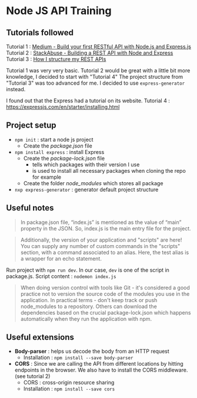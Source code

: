 # Node JS API Training

## Tutorials followed  

Tutorial 1 : [Medium - Build your first RESTful API with Node.js and Express.js](https://medium.com/@sayalijangam17/build-your-first-restful-api-with-node-js-and-express-js-fe5c21b6a667)  
Tutorial 2 : [StackAbuse - Building a REST API with Node and Express](https://stackabuse.com/building-a-rest-api-with-node-and-express/)
Tutorial 3 : [How I structure my REST APIs](https://dev.to/larswaechter/how-i-structure-my-rest-apis-11k4)

Tutorial 1 was very very basic.
Tutorial 2 would be great with a little bit more knowledge, I decided to start with "Tutorial 4"
The project structure from "Tutorial 3" was too advanced for me. I decided to use `express-generator` instead.

I found out that the Express had a tutorial on its website.
Tutorial 4 : https://expressjs.com/en/starter/installing.html

## Project setup

- `npm init` : start a node js project
  - Create the *package.json* file
- `npm install express` : install Express
  - Create the *package-lock.json* file
    - tells which packages with their version I use
    - is used to install all necessary packages when cloning the repo for example
  - Create the folder *node_modules* which stores all package
- `nxp express-generator` : generator default project structure

## Useful notes

> In package.json file, “index.js” is mentioned as the value of “main” property in the JSON. So, index.js is the main 
> entry file for the project.

>Additionally, the version of your application and "scripts" are here! You can supply any number of custom commands in 
> the "scripts" section, with a command associated to an alias. Here, the test alias is a wrapper for an echo statement.



Run project with `npm run dev`. In our case, `dev` is one of the script in package.js. Script content : `nodemon index.js`

> When doing version control with tools like Git - it's considered a good practice not to version the source code 
> of the modules you use in the application. In practical terms - don't keep track or push node_modules to a repository.
> Others can download the dependencies based on the crucial package-lock.json which happens automatically when they run 
> the application with npm.

## Useful extensions

- **Body-parser** : helps us decode the body from an HTTP request
  - Installation : `npm install --save body-parser`
- **CORS** : Since we are calling the API from different locations by hitting endpoints in the browser. We also have to install the CORS middleware. (see tutorial 2)
  - CORS : cross-origin resource sharing 
  - Installation : `npm install --save cors`